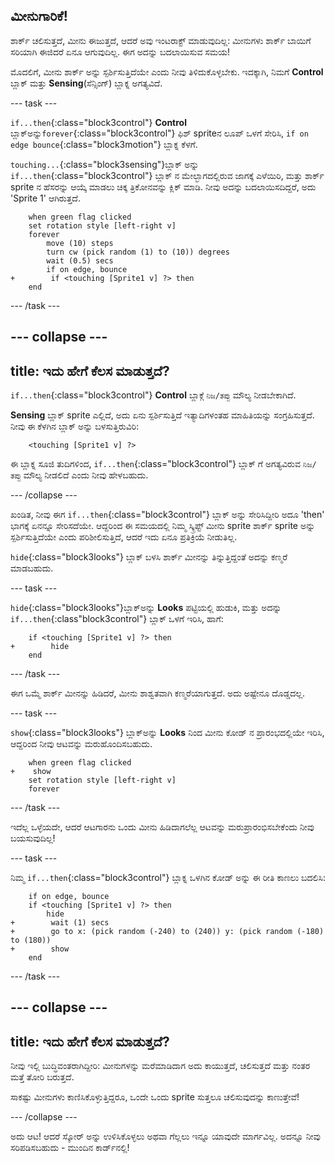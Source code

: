 ## ಮೀನುಗಾರಿಕೆ!

ಶಾರ್ಕ್ ಚಲಿಸುತ್ತದೆ, ಮೀನು ಈಜುತ್ತದೆ, ಆದರೆ ಅವು ಇಂಟರಾಕ್ಟ್ ಮಾಡುವುದಿಲ್ಲ: ಮೀನುಗಳು ಶಾರ್ಕ್ ಬಾಯಿಗೆ ಸರಿಯಾಗಿ ಈಜಿದರೆ ಏನೂ ಆಗುವುದಿಲ್ಲ. ಈಗ ಅದನ್ನು ಬದಲಾಯಿಸುವ ಸಮಯ!

ಮೊದಲಿಗೆ, ಮೀನು ಶಾರ್ಕ್ ಅನ್ನು ಸ್ಪರ್ಶಿಸುತ್ತಿದೆಯೇ ಎಂದು ನೀವು ತಿಳಿದುಕೊಳ್ಳಬೇಕು. ಇದಕ್ಕಾಗಿ, ನಿಮಗೆ **Control** ಬ್ಲಾಕ್ ಮತ್ತು **Sensing**(ಸೆನ್ಸಿಂಗ್) ಬ್ಲಾಕ್ನ ಅಗತ್ಯವಿದೆ.

--- task ---

`if...then`{:class="block3control"} **Control** ಬ್ಲಾಕ್ಅನ್ನು`forever`{:class="block3control"} ಫಿಶ್ sprite‌ನ ಲೂಪ್ ಒಳಗೆ ಸೇರಿಸಿ, `if on edge bounce`{:class="block3motion"} ಬ್ಲಾಕ್ನ ಕೆಳಗೆ.

`touching...`{:class="block3sensing"}ಬ್ಲಾಕ್ ಅನ್ನು `if...then`{:class="block3control"} ಬ್ಲಾಕ್ ನ ಮೇಲ್ಭಾಗದಲ್ಲಿರುವ ಜಾಗಕ್ಕೆ ಎಳೆಯಿರಿ, ಮತ್ತು ಶಾರ್ಕ್ sprite ನ ಹೆಸರನ್ನು ಆಯ್ಕೆ ಮಾಡಲು ಚಿಕ್ಕ ತ್ರಿಕೋನವನ್ನು ಕ್ಲಿಕ್ ಮಾಡಿ. ನೀವು ಅದನ್ನು ಬದಲಾಯಿಸದಿದ್ದರೆ, ಅದು 'Sprite 1' ಆಗಿರುತ್ತದೆ.

```blocks3
    when green flag clicked
    set rotation style [left-right v]
    forever 
        move (10) steps
        turn cw (pick random (1) to (10)) degrees
        wait (0.5) secs
        if on edge, bounce
+        if <touching [Sprite1 v] ?> then
    end
```

--- /task ---

--- collapse ---
---
title: ಇದು ಹೇಗೆ ಕೆಲಸ ಮಾಡುತ್ತದೆ?
---

`if...then`{:class="block3control"} **Control** ಬ್ಲಾಕ್ಗೆ `ನಿಜ/ತಪ್ಪು` ಮೌಲ್ಯ ನೀಡಬೇಕಾಗಿದೆ.

**Sensing** ಬ್ಲಾಕ್ sprite ಎಲ್ಲಿದೆ, ಅದು ಏನು ಸ್ಪರ್ಶಿಸುತ್ತಿದೆ ಇತ್ಯಾದಿಗಳಂತಹ ಮಾಹಿತಿಯನ್ನು ಸಂಗ್ರಹಿಸುತ್ತದೆ. ನೀವು ಈ ಕೆಳಗಿನ ಬ್ಲಾಕ್ ಅನ್ನು ಬಳಸುತ್ತಿರುವಿರಿ:

```blocks3
    <touching [Sprite1 v] ?>
```

ಈ ಬ್ಲಾಕ್ನ ಸೂಜಿ ತುದಿಗಳಿಂದ, `if...then`{:class="block3control"} ಬ್ಲಾಕ್ ಗೆ ಅಗತ್ಯವಿರುವ `ನಿಜ/ತಪ್ಪು` ಮೌಲ್ಯ ನೀಡಲಿದೆ ಎಂದು ನೀವು ಹೇಳಬಹುದು.

--- /collapse ---

ಖಂಡಿತ, ನೀವು ಈಗ `if...then`{:class="block3control"} ಬ್ಲಾಕ್ ಅನ್ನು ಸೇರಿಸಿದ್ದೀರಿ ಅದೂ 'then' ಭಾಗಕ್ಕೆ ಏನನ್ನೂ ಸೇರಿಸದೆಯೇ. ಆದ್ದರಿಂದ ಈ ಸಮಯದಲ್ಲಿ ನಿಮ್ಮ ಸ್ಕ್ರಿಪ್ಟ್ ಮೀನು sprite ಶಾರ್ಕ್ sprite ಅನ್ನು ಸ್ಪರ್ಶಿಸುತ್ತಿದೆಯೇ ಎಂದು ಪರಿಶೀಲಿಸುತ್ತಿದೆ, ಆದರೆ ಇದು ಏನೂ ಪ್ರತಿಕ್ರಿಯೆ ನೀಡುತಿಲ್ಲ.

`hide`{:class="block3looks"} ಬ್ಲಾಕ್ ಬಳಸಿ ಶಾರ್ಕ್ ಮೀನನ್ನು ತಿನ್ನುತ್ತಿದ್ದಂತೆ ಅದನ್ನು ಕಣ್ಮರೆ ಮಾಡಬಹುದು.

--- task ---

`hide`{:class="block3looks"}ಬ್ಲಾಕ್ಅನ್ನು **Looks** ಪಟ್ಟಿಯಲ್ಲಿ ಹುಡುಕಿ, ಮತ್ತು ಅದನ್ನು `if...then`{:class"block3control"} ಬ್ಲಾಕ್ ಒಳಗೆ ಇರಿಸಿ, ಹಾಗೆ:

```blocks3
    if <touching [Sprite1 v] ?> then
+        hide
    end
```

--- /task ---

ಈಗ ಒಮ್ಮೆ ಶಾರ್ಕ್ ಮೀನನ್ನು ಹಿಡಿದರೆ, ಮೀನು ಶಾಶ್ವತವಾಗಿ ಕಣ್ಮರೆಯಾಗುತ್ತದೆ. ಅದು ಅಷ್ಟೇನೂ ದೊಡ್ಡದಲ್ಲ.

--- task ---

`show`{:class="block3looks"} ಬ್ಲಾಕ್ಅನ್ನು **Looks** ನಿಂದ ಮೀನು ಕೋಡ್ ನ ಪ್ರಾರಂಭದಲ್ಲಿಯೇ ಇರಿಸಿ, ಆದ್ದರಿಂದ ನೀವು ಆಟವನ್ನು ಮರುಹೊಂದಿಸಬಹುದು.

```blocks3
    when green flag clicked
+    show
    set rotation style [left-right v]
    forever
```

--- /task ---

ಇದೆಲ್ಲ ಒಳ್ಳೆಯದೇ, ಆದರೆ ಆಟಗಾರನು ಒಂದು ಮೀನು ಹಿಡಿದಾಗಲೆಲ್ಲ ಆಟವನ್ನು ಮರುಪ್ರಾರಂಭಿಸಬೇಕೆಂದು ನೀವು ಬಯಸುವುದಿಲ್ಲ!

--- task ---

ನಿಮ್ಮ `if...then`{:class="block3control"} ಬ್ಲಾಕ್ನ ಒಳಗಿನ ಕೋಡ್ ಅನ್ನು ಈ ರೀತಿ ಕಾಣಲು ಬದಲಿಸಿ:

```blocks3
    if on edge, bounce
    if <touching [Sprite1 v] ?> then
        hide
+        wait (1) secs
+        go to x: (pick random (-240) to (240)) y: (pick random (-180) to (180))
+        show
    end
```

--- /task ---

--- collapse ---
---
title: ಇದು ಹೇಗೆ ಕೆಲಸ ಮಾಡುತ್ತದೆ?
---

ನೀವು ಇಲ್ಲಿ ಬುದ್ಧಿವಂತರಾಗಿದ್ದೀರಿ: ಮೀನುಗಳನ್ನು ಮರೆಮಾಡಿದಾಗ ಅದು ಕಾಯುತ್ತದೆ, ಚಲಿಸುತ್ತದೆ ಮತ್ತು ನಂತರ ಮತ್ತೆ ತೋರಿ ಬರುತ್ತದೆ.

ಸಾಕಷ್ಟು ಮೀನುಗಳು ಕಾಣಿಸಿಕೊಳ್ಳುತ್ತಿದ್ದರೂ, ಒಂದೇ ಒಂದು sprite ಸುತ್ತಲೂ ಚಲಿಸುವುದನ್ನು ಕಾಣುತ್ತೇವೆ!

--- /collapse ---

ಅದು ಆಟ! ಆದರೆ ಸ್ಕೋರ್ ಅನ್ನು ಉಳಿಸಿಕೊಳ್ಳಲು ಅಥವಾ ಗೆಲ್ಲಲು ಇನ್ನೂ ಯಾವುದೇ ಮಾರ್ಗವಿಲ್ಲ. ಅದನ್ನೂ ನೀವು ಸರಿಪಡಿಸಬಹುದು - ಮುಂದಿನ ಕಾರ್ಡ್‌ನಲ್ಲಿ!
